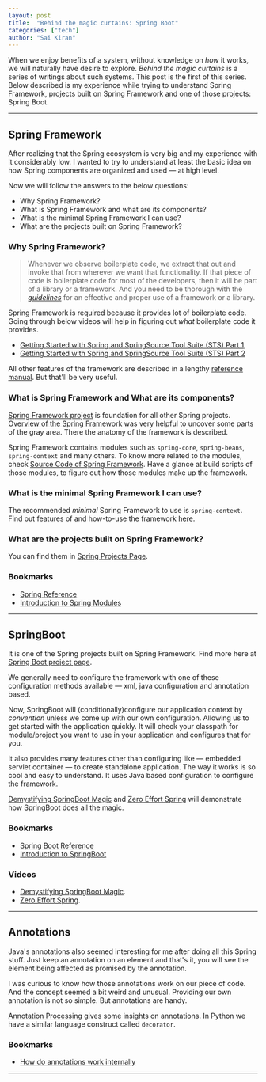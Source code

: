 ```yaml
---
layout: post
title:  "Behind the magic curtains: Spring Boot"
categories: ["tech"]
author: "Sai Kiran"
---
```


When we enjoy benefits of a system, 
without knowledge on *how* it works, 
we will naturally have desire to explore. 
*Behind the magic curtains* is a series of writings about such systems. 
This post is the first of this series. 
Below described is my experience while trying to understand Spring Framework, projects built on Spring Framework and one of those projects: Spring Boot.

---

## Spring Framework
 
After realizing that the Spring ecosystem is very big and my experience with it considerably low. 
I wanted to try to understand at least the basic idea on how Spring components are organized and used &mdash; at high level.

Now we will follow the answers to the below questions:
- Why Spring Framework?
- What is Spring Framework and what are its components?
- What is the minimal Spring Framework I can use?
- What are the projects built on Spring Framework?

### Why Spring Framework?

> Whenever we observe boilerplate code, 
> we extract that out and invoke that from wherever we want that functionality. 
> If that piece of code is boilerplate code for most of the developers, then it will be part of a library or a framework.
> And you need to be thorough with the *[guidelines][GuidelinesPOST]* 
> for an effective and proper use of a framework or a library.

Spring Framework is required because it provides lot of boilerplate code. 
Going through below videos will help in figuring out *what* boilerplate code it provides. 
- [Getting Started with Spring and SpringSource Tool Suite (STS) Part 1][SpringVideo1], 
- [Getting Started with Spring and SpringSource Tool Suite (STS) Part 2][SpringVideo2]

All other features of the framework are described in a lengthy [reference manual][Spring Link 2]. But that'll be very useful.

### What is Spring Framework and What are its components?
[Spring Framework project][Spring Framework Project] is foundation for all other Spring projects.
[Overview of the Spring Framework][Framework Modules] was very helpful to uncover some parts of the gray area.
There the anatomy of the framework is described. 

Spring Framework contains modules such as `spring-core`, `spring-beans`, `spring-context` and many others.
To know more related to the modules, check [Source Code of Spring Framework][Source Code of Spring Framework]. 
Have a glance at build scripts of those modules, to figure out how those modules make up the framework.

### What is the minimal Spring Framework I can use?
The recommended *minimal* Spring Framework to use is `spring-context`. 
Find out features of and how-to-use the framework [here][Spring Framework Project].

### What are the projects built on Spring Framework?
You can find them in [Spring Projects Page][Spring Projects].


### Bookmarks
- [Spring Reference][Spring Link 1]
- [Introduction to Spring Modules][Introduction to Spring Modules]

---

## SpringBoot
It is one of the Spring projects built on Spring Framework. 
Find more here at [Spring Boot project page][Spring Boot project page].

We generally need to configure the framework with one of 
these configuration methods available &mdash; xml, java configuration and annotation based.


Now, SpringBoot will (conditionally)configure our application context by *convention* unless we come up with 
our own configuration. 
Allowing us to get started with the application quickly. 
It will check your classpath for module/project you want to use 
in your application and configures that for you. 

It also provides many features other than configuring like &mdash; embedded servlet container &mdash; to create standalone application. 
The way it works is so cool and easy to understand. 
It uses Java based configuration to configure the framework. 

[Demystifying SpringBoot Magic][Demystifying SpringBoot Magic] and [Zero Effort Spring][Zero Effort Spring] will 
demonstrate how SpringBoot does all the magic. 


### Bookmarks
- [Spring Boot Reference][Springboot Link 1]
- [Introduction to SpringBoot][SpringBoot by Siva]

### Videos
- [Demystifying SpringBoot Magic][Demystifying SpringBoot Magic].
- [Zero Effort Spring][Zero Effort Spring].

---

## Annotations
Java's annotations also seemed interesting for me after doing all this Spring stuff. 
Just keep an annotation on an element and that's it, you will see the element being affected as promised by the annotation. 

I was curious to know how those annotations work on our piece of code. 
And the concept seemed a bit weird and unusual. 
Providing our own annotation is not so simple. 
But annotations are handy.

[Annotation Processing][Annotation Processing 101] gives some insights on annotations.
In Python we have a similar language construct called `decorator`. 

### Bookmarks
- [How do annotations work internally][How do annotations work internally]



[Annotation Processing 101]: http://hannesdorfmann.com/annotation-processing/annotationprocessing101
[How do annotations work internally]: https://stackoverflow.com/questions/18189980/how-do-annotations-work-internally

[Spring Link 1]: http://docs.spring.io/spring/docs/current/spring-framework-reference/htmlsingle/
[Spring Link 2]: https://docs.spring.io/spring/docs/4.3.9.RELEASE/spring-framework-reference/htmlsingle/
[SpringOverView]: https://docs.spring.io/spring/docs/current/spring-framework-reference/html/overview.html
[Framework Modules]: https://docs.spring.io/spring/docs/4.3.9.RELEASE/spring-framework-reference/htmlsingle/#overview-modules
[Spring and Spring Framework]: https://docs.spring.io/spring/docs/5.0.x/spring-framework-reference/overview.html#what-we-mean-by-spring
[Source Code of Spring Framework]: https://github.com/spring-projects/spring-framework
[Spring Framework Project]: http://projects.spring.io/spring-framework/
[Spring Projects]: https://spring.io/projects
[SpringVideo1]: https://www.youtube.com/watch?v=kSITVsOUvLU
[SpringVideo2]: https://www.youtube.com/watch?v=u3axrmN-wrE
[Springboot Link 1]: http://docs.spring.io/spring-boot/docs/current/reference/htmlsingle/
[Spring Boot project page]: http://projects.spring.io/spring-boot/
[Demystifying SpringBoot Magic]: https://spring.io/blog/2016/12/14/spring-tips-demystifying-bootiful-magic
[Zero Effort Spring]: https://www.youtube.com/watch?v=cTPAKMIm_pM&list=PLgGXSWYM2FpOa_FTla-x5Wd10dpmgrRC4
[SpringBoot by Siva]: http://sivalabs.in/2014/07/springboot-introducing-springboot/
[Introduction to Spring Modules]: http://springtutorials.com/introduction-to-spring-modules/

------
[GuidelinesPOST]: http://saikiran.blog/cs/2017/04/15/the-guidelines-and-different-varieties-of-perceiving.html